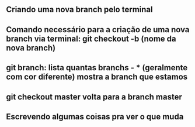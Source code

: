 ## Criando uma nova branch pelo terminal

## Comando necessário para a criação de uma nova branch via terminal: git checkout -b (nome da nova branch)

## git branch: lista quantas branchs - * (geralmente com cor diferente) mostra a branch que estamos

## git checkout master volta para a branch master


## Escrevendo algumas coisas pra ver o que muda 